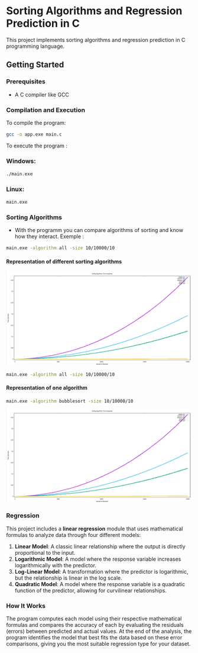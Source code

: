 # Sorting Algorithms and Regression Prediction in C

This project implements sorting algorithms and regression prediction in C programming language.

## Getting Started

### Prerequisites
- A C compiler like GCC

### Compilation and Execution

To compile the program:
```bash
gcc -o app.exe main.c
```

To execute the program :
### Windows:
```bash
./main.exe
```
### Linux:
```bash
main.exe
```
### Sorting Algorithms
- With the programm you can compare algorithms of sorting and know how they interact.
Exemple :
```bash
main.exe -algorithm all -size 10/10000/10
```
#### Representation of different sorting algorithms
![Representation of different sorting algorithms](all_algorithms.png)
```bash
main.exe -algorithm all -size 10/10000/10
```
#### Representation of one algorithm
```bash
main.exe -algorithm bubblesort -size 10/10000/10
```
![Representation of the merge sorting algorithm](all_algorithms.png)
### Regression

This project includes a **linear regression** module that uses mathematical formulas to analyze data through four different models:

1. **Linear Model**: A classic linear relationship where the output is directly proportional to the input.
2. **Logarithmic Model**: A model where the response variable increases logarithmically with the predictor.
3. **Log-Linear Model**: A transformation where the predictor is logarithmic, but the relationship is linear in the log scale.
4. **Quadratic Model**: A model where the response variable is a quadratic function of the predictor, allowing for curvilinear relationships.

### How It Works

The program computes each model using their respective mathematical formulas and compares the accuracy of each by evaluating the residuals (errors) between predicted and actual values. At the end of the analysis, the program identifies the model that best fits the data based on these error comparisons, giving you the most suitable regression type for your dataset.
